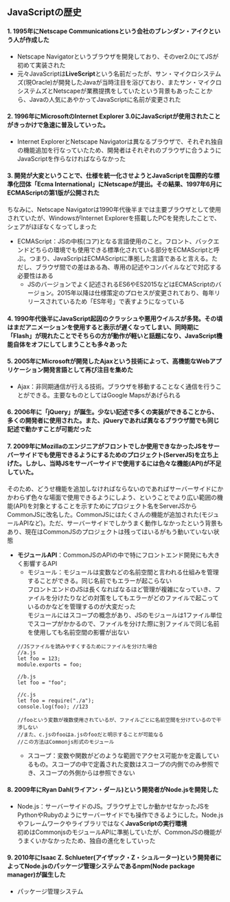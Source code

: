 ## JavaScriptの歴史
#### 1. 1995年にNetscape Communicationsという会社のブレンダン・アイクという人が作成した
  - Netscape Navigatorというブラウザを開発しており、そのver2.0にてJSが初めて実装された
  - 元々JavaScriptは**LiveScript**という名前だったが、サン・マイクロシステムズ(現Oracle)が開発したJavaが当時注目を浴びており、またサン・マイクロシステムズとNetscapeが業務提携をしていたという背景もあったことから、Javaの人気にあやかってJavaScriptに名前が変更された
#### 2. 1996年にMicrosoftのInternet Explorer 3.0にJavaScriptが使用されたことがきっかけで急速に普及していった。
  - Internet ExplorerとNetscape Navigatorは異なるブラウザで、それぞれ独自の機能追加を行なっていたため、開発者はそれぞれのブラウザに合うようにJavaScriptを作らなければならなかった
#### 3. 開発が大変ということで、仕様を統一化させようとJavaScriptを国際的な標準化団体「Ecma International」にNetscapeが提出。その結果、1997年6月にECMAScriptの第1版が公開された  
ちなみに、Netscape Navigatorは1990年代後半までは主要ブラウザとして使用されていたが、WindowsがInternet Explorerを搭載したPCを発売したことで、シェアがほぼなくなってしまった
  - ECMAScript：JSの中核(コア)となる言語使用のこと。フロント、バックエンドどちらの環境でも使用できる標準化されている部分をECMAScriptと呼ぶ。つまり、JavaScripはECMAScriptに準拠した言語であると言える。ただし、ブラウザ間での差はある為、専用の記述やコンパイルなどで対応する必要性はある
    - JSのバージョンでよく記述されるES6やES2015などはECMAScriptのバージョン。2015年以降は仕様策定のプロセスが変更されており、毎年リリースされているため「ES年号」で表すようになっている
#### 4. 1990年代後半にJavaScript起因のクラッシュや悪用ウイルスが多発。その頃はまだアニメーションを使用すると表示が遅くなってしまい、同時期に「Flash」が現れたことでそちらの方が動作が軽いと話題になり、JavaScript機能自体をオフにしてしまうことも多々あった
#### 5. 2005年にMicrosoftが開発したAjaxという技術によって、高機能なWebアプリケーション開発言語として再び注目を集めた
  - Ajax：非同期通信が行える技術。ブラウザを移動することなく通信を行うことができる。主要なものとしてはGoogle Mapsがあげられる
#### 6. 2006年に「jQuery」が誕生。少ない記述で多くの実装ができることから、多くの開発者に使用された。また、jQueryであれば異なるブラウザ間でも同じ記述で動かすことが可能だった
#### 7. 2009年にMozillaのエンジニアがフロントでしか使用できなかったJSをサーバーサイドでも使用できるようにするためのプロジェクト(ServerJS)を立ち上げた。しかし、当時JSをサーバーサイドで使用するには色々な機能(API)が不足していた。  
そのため、どうせ機能を追加しなければならないのであればサーバーサイドにかかわらず色々な場面で使用できるようにしよう、ということでより広い範囲の機能(API)を対象とすることを示すためにプロジェクト名をServerJSからCommonJSに改名した。CommonJSにはたくさんの機能が追加された(モジュールAPIなど)。ただ、サーバーサイドでしかうまく動作しなかったという背景もあり、現在はCommonJSのプロジェクトは残ってはいるがもう動いていない状態
  - **モジュールAPI**：CommonJSのAPIの中で特にフロントエンド開発にも大きく影響するAPI
    - モジュール：モジュールは変数などの名前空間と言われる仕組みを管理することができる。同じ名前でもエラーが起こらない  
    フロントエンドのJSは長くなればなるほど管理が複雑になっていき、ファイルを分けたりなどの対策をしてもエラーがどのファイルで起こっているのかなどを管理するのが大変だった  
    モジュールにはスコープの概念があり、JSのモジュールは1ファイル単位でスコープがかかるので、ファイルを分けた際に別ファイルで同じ名前を使用しても名前空間の影響が出ない
    ```
    //JSファイルを読みやすくするためにファイルを分けた場合
    //a.js
    let foo = 123;
    module.exports = foo;

    //b.js
    let foo = "foo";

    //c.js
    let foo = require("./a");
    console.log(foo); //123

    //fooという変数が複数使用されているが、ファイルごとに名前空間を分けているので干渉しない
    //また、c.jsのfooはa.jsのfooだと明示することが可能なる
    //この方法はCommonjs形式のモジュール
    ```
      - スコープ：変数や関数がどのような範囲でアクセス可能かを定義しているもの。スコープの中で定義された変数はスコープの内側でのみ参照でき、スコープの外側からは参照できない
#### 8. 2009年にRyan Dahl(ライアン・ダール)という開発者がNode.jsを開発した
  - Node.js：サーバーサイドのJS。ブラウザ上でしか動かせなかったJSをPythonやRubyのようにサーバーサイドでも操作できるようにした。Node.jsやフレームワークやライブラリではなく**JavaScriptの実行環境**  
  初めはCommonjsのモジュールAPIに準拠していたが、CommonJSの機能がうまくいかなかったため、独自の進化をしていった
#### 9. 2010年にIsaac Z. Schlueter(アイザック・Z・シュルーター)という開発者によってNode.jsのパッケージ管理システムであるnpm(Node package manager)が誕生した
  - パッケージ管理システム